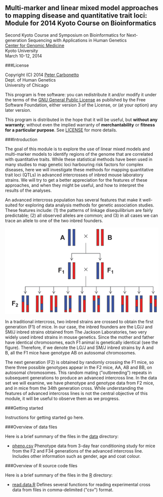 ## Multi-marker and linear mixed model approaches to mapping disease and quantitative trait loci: Module for 2014 Kyoto Course on Bioinformatics

Second Kyoto Course and Symposium on Bioinformatics for
Next-generation Sequencing with Applications in Human Genetics<br>
[Center for Genomic Medicine](http://www.genome.med.kyoto-u.ac.jp)<br>
Kyoto University<br>
March 10-12, 2014

###License

Copyright (C) 2014 [Peter Carbonetto](http://www.cs.ubc.ca/spider/pcarbo)<br>
Dept. of Human Genetics<br>
University of Chicago

This program is free software: you can redistribute it and/or modify
it under the terms of the
[GNU General Public License](http://www.gnu.org/licenses/gpl.html) as
published by the Free Software Foundation, either version 3 of the
License, or (at your option) any later version.

This program is distributed in the hope that it will be useful, but
**without any warranty**; without even the implied warranty of
**merchantability** or **fitness for a particular purpose**. See
[LICENSE](LICENSE) for more details.

###Introduction

The goal of this module is to explore the use of linear mixed models
and multi-marker models to identify regions of the genome that are
correlated with quantitative traits. While these statistical methods
have been used in many studies to map genetic loci harbouring risk
factors for complex diseases, here we will investigate these methods
for mapping quantitative trait loci (QTLs) in advanced intercrosses of
inbred mouse laboratory strains. We will try to get a better
appreciation for the features of these approaches, and when they might
be useful, and how to interpret the results of the analyses.

An advanced intercross population has several features that make it
well-suited for exploring data analysis methods for genetic
association studies. These features include: (1) the patterns of
linkage disequilibrium are fairly predictable; (2) all observed
alleles are common; and (3) in all cases we can trace an allele to one
of the two inbred founders.

![Transmission of alleles in an F2 intercross.](figures/intercross.gif)

In a traditional intercross, two inbred strains are crossed to obtain
the first generation (F1) of mice.  In our case, the inbred founders
are the LG/J and SM/J inbred strains obtained from The Jackson
Laboratories, two very widely used inbred strains in mouse
genetics. Since the mother and father have identical chromosomes, each
F1 animal is genetically identical (see the figure). Therefore, if we
denote the LG/J and SM/J inbred strains by A and B, all the F1 mice
have genotype AB on autosomal chromosomes.

The next generation (F2) is obtained by randomly crossing the F1 mice,
so there three possible genotypes appear in the F2 mice, AA, AB and
BB, on autosomal chromosomes. This random mating ("outbreeding")
repeats in subsequent generations to produce an advanced intercross
line. In the data set we will examine, we have phenotype and genotype
data from F2 mice, and in mice from the 34th generation cross. While
understanding the features of advanced intercross lines is not the
central objective of this module, it will be useful to observe them as
we progress.

###Getting started

Instructions for getting started go here.

###Overview of data files

Here is a brief summary of the files in the [data](data) directory:

+ [pheno.csv](data/pheno.csv) Phenotype data from 3-day fear
conditioning study for mice from the F2 and F34 generations of the
advanced intercross line. Includes other information such as gender,
age and coat colour.

###Overview of R source code files

Here is a brief summary of the files in the [R](R) directory:

+ [read.data.R](code/read.data.R) Defines several functions for
reading experimental cross data from files in comma-delimited ("csv")
format.
